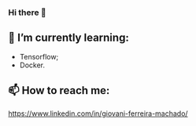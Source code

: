 ### Hi there 👋

🌱 I’m currently learning:
---

- Tensorflow;
- Docker.

📫 How to reach me:
---
https://www.linkedin.com/in/giovani-ferreira-machado/


<!--
**giovanimachado/giovanimachado** is a ✨ _special_ ✨ repository because its `README.md` (this file) appears on your GitHub profile.

Here are some ideas to get you started:

- 🔭 I’m currently working on ...
- 🌱 I’m currently learning ...
- 👯 I’m looking to collaborate on ...
- 🤔 I’m looking for help with ...
- 💬 Ask me about ...
- 📫 How to reach me: ...
- 😄 Pronouns: ...
- ⚡ Fun fact: ...
-->
